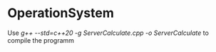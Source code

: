 # OperationSystem
Use *g++ --std=c++20 -g ServerCalculate.cpp -o ServerCalculate* to compile the programm
